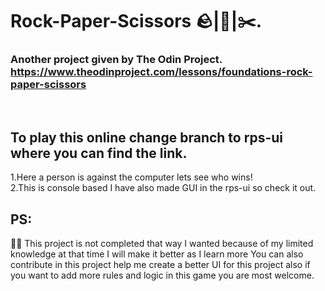# Rock-Paper-Scissors 🪨|📃|✂️.
### Another project given by The Odin Project. https://www.theodinproject.com/lessons/foundations-rock-paper-scissors
<br>

## To play this online change branch to rps-ui where you can find the link.

1.Here a person is against the computer lets see who wins!<br>
2.This is console based I have also made GUI in the rps-ui so check it out.
<br>

## PS:
💁‍♂️ This project is not completed that way I wanted because of my limited knowledge at that time I will make it better as I learn more You can also contribute in this project help me create a better UI for this project also if you want to add more rules and logic in this game you are most welcome.
